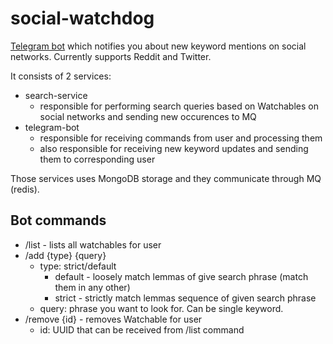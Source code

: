 # social-watchdog

[Telegram bot](https://t.me/reddit_watchdog_bot) which notifies you about new keyword mentions on social networks. Currently supports Reddit and Twitter.

It consists of 2 services:
* search-service
  * responsible for performing search queries based on Watchables on social networks and sending new occurences to MQ
* telegram-bot
  * responsible for receiving commands from user and processing them
  * also responsible for receiving new keyword updates and sending them to corresponding user 

Those services uses MongoDB storage and they communicate through MQ (redis).

## Bot commands
* /list - lists all watchables for user
* /add {type} {query}
  * type: strict/default
    * default - loosely match lemmas of give search phrase (match them  in any other)
    * strict - strictly match lemmas sequence of given search phrase
  * query: phrase you want to look for. Can be single keyword.
* /remove {id} - removes Watchable for user
  * id: UUID that can be received from /list command